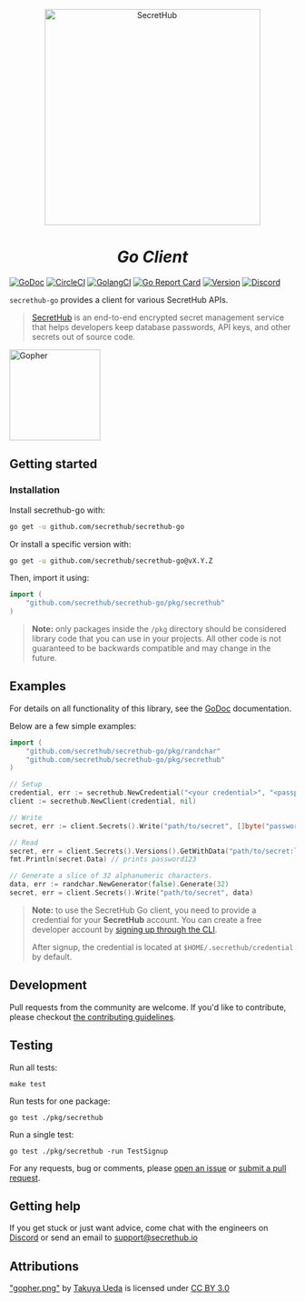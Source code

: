 <p align="center">
  <a name="secrethub">
    <img src="https://secrethub.io/img/secrethub-logo.svg" alt="SecretHub" width="380px"/>
  </a>
</p>
<h1 align="center">
  <i>Go Client</i>
</h1>

[![GoDoc](http://img.shields.io/badge/godoc-reference-blue.svg)][godoc]
[![CircleCI](https://circleci.com/gh/secrethub/secrethub-go.svg?style=shield)][circle-ci]
[![GolangCI](https://golangci.com/badges/github.com/secrethub/secrethub-go.svg)][golang-ci]
[![Go Report Card](https://goreportcard.com/badge/github.com/secrethub/secrethub-go)][goreportcard]
[![Version]( https://img.shields.io/github/release/secrethub/secrethub-go.svg)][latest-version]
[![Discord](https://img.shields.io/badge/chat-on%20discord-7289da.svg?logo=discord)][discord]

`secrethub-go` provides a client for various SecretHub APIs.

> [SecretHub][secrethub] is an end-to-end encrypted secret management service that helps developers keep database passwords, API keys, and other secrets out of source code.

<img src="https://secrethub.io/img/secrethub-gopher.png" alt="Gopher" width="160px"/>

## Getting started

### Installation

Install secrethub-go with:

```sh
go get -u github.com/secrethub/secrethub-go
```

Or install a specific version with:

```sh
go get -u github.com/secrethub/secrethub-go@vX.Y.Z
```

Then, import it using:

``` go
import (
    "github.com/secrethub/secrethub-go/pkg/secrethub"
)
```

> **Note:** only packages inside the `/pkg` directory should be considered library code that you can use in your projects. 
> All other code is not guaranteed to be backwards compatible and may change in the future.

## Examples

For details on all functionality of this library, see the [GoDoc][godoc] documentation.

Below are a few simple examples:

```go
import (
	"github.com/secrethub/secrethub-go/pkg/randchar"
	"github.com/secrethub/secrethub-go/pkg/secrethub"
)

// Setup
credential, err := secrethub.NewCredential("<your credential>", "<passphrase>")
client := secrethub.NewClient(credential, nil)

// Write
secret, err := client.Secrets().Write("path/to/secret", []byte("password123"))

// Read
secret, err = client.Secrets().Versions().GetWithData("path/to/secret:latest")
fmt.Println(secret.Data) // prints password123

// Generate a slice of 32 alphanumeric characters.
data, err := randchar.NewGenerator(false).Generate(32)
secret, err = client.Secrets().Write("path/to/secret", data)
```

> **Note:** to use the SecretHub Go client, you need to provide a credential for your __SecretHub__ account. 
> You can create a free developer account by [signing up through the CLI](https://secrethub.io/docs/getting-started/). 
> 
> After signup, the credential is located at `$HOME/.secrethub/credential` by default.

## Development

Pull requests from the community are welcome.
If you'd like to contribute, please checkout [the contributing guidelines](./CONTRIBUTING.md).

## Testing

Run all tests:

    make test

Run tests for one package:

    go test ./pkg/secrethub

Run a single test:

    go test ./pkg/secrethub -run TestSignup

For any requests, bug or comments, please [open an issue][issues] or [submit a
pull request][pulls].

## Getting help

If you get stuck or just want advice, come chat with the engineers on [Discord][discord] or send an email to [support@secrethub.io](mailto:support@secrethub.io)

## Attributions

["gopher.png"][original-gopher] by [Takuya Ueda][tenntenn] is licensed under [CC BY 3.0][creative-commons-3.0]

[original-gopher]: https://camo.githubusercontent.com/98ed65187a84ecf897273d9fa18118ce45845057/68747470733a2f2f7261772e6769746875622e636f6d2f676f6c616e672d73616d706c65732f676f706865722d766563746f722f6d61737465722f676f706865722e706e67
[creative-commons-3.0]: https://creativecommons.org/licenses/by/3.0/
[tenntenn]: https://twitter.com/tenntenn

[secrethub]: https://secrethub.io
[latest-version]: https://github.com/secrethub/secrethub-go/releases/latest
[issues]: https://github.com/secrethub/secrethub-go/issues/new
[pulls]: https://github.com/secrethub/secrethub-go/pulls
[godoc]: http://godoc.org/github.com/secrethub/secrethub-go
[golang-ci]: https://golangci.com/r/github.com/secrethub/secrethub-go
[goreportcard]: https://goreportcard.com/report/github.com/secrethub/secrethub-go
[circle-ci]: https://circleci.com/gh/secrethub/secrethub-go
[discord]: https://discord.gg/EQcE87s
